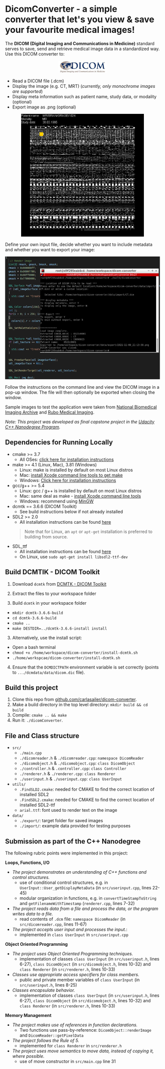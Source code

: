 # DicomConverter - a simple converter that let's you view & save your favourite medical images! 

The **DICOM (Digital Imaging and Communications in Medicine)** standard serves to save, send and retrieve medical image data in a standardized way. Use this DICOM converter to:
<p align="center">
  <img src="utils/DICOMLogo.jpg" height="40" />
 </p>
 
* Read a DICOM file (.dcm)
* Display the image (e.g. CT, MRT) (_currently, only monochrome images are supported_)
* Display meta information such as patient name, study data, or modality (optional)
* Export image as .png (optional)

<p align="center">
  <img src="utils/output.png" height="400"/>
</p>

Define your own input file, decide whether you want to include metadata and whether you want to export your image:
<p align="center">
  <img src="utils/userinput.PNG" height="400"/>
</p>

Follow the instructions on the command line and view the DICOM image in a pop-up window. The file will then optionally be exported when closing the window. 

Sample images to test the application were taken from [National Biomedical Imaging Archive](https://imaging.nci.nih.gov/ncia/) and [Rubo Medical Imaging](http://www.rubomedical.com/dicom_files/index.html).

_Note: This project was developed as final capstone project in the [Udacity C++ Nanodegree Program](https://www.udacity.com/course/c-plus-plus-nanodegree--nd213)._

## Dependencies for Running Locally

* cmake >= 3.7
  * All OSes: [click here for installation instructions](https://cmake.org/install/)
* make >= 4.1 (Linux, Mac), 3.81 (Windows)
  * Linux: make is installed by default on most Linux distros
  * Mac: [install Xcode command line tools to get make](https://developer.apple.com/xcode/features/)
  * Windows: [Click here for installation instructions](http://gnuwin32.sourceforge.net/packages/make.htm)
* gcc/g++ >= 5.4
  * Linux: gcc / g++ is installed by default on most Linux distros
  * Mac: same deal as make - [install Xcode command line tools](https://developer.apple.com/xcode/features/)
  * Windows: recommend using [MinGW](http://www.mingw.org/)
* dcmtk == 3.6.6 (DICOM Toolkit)
  * See build instructions below if not already installed
* SDL2 >= 2.0
  * All installation instructions can be found [here](https://wiki.libsdl.org/Installation)
  >Note that for Linux, an `apt` or `apt-get` installation is preferred to building from source. 
* SDL_ttf
  * All installation instructions can be found [here](https://www.libsdl.org/projects/SDL_ttf/)
  * On Linux, use `sudo apt-get install libsdl2-ttf-dev`
  
## Build DCMTIK - DICOM Toolkit 

1. Download `dcmtk` from  [DCMTK - DICOM Toolkit](https://dicom.offis.de/dcmtk.php.en)

2. Extract the files to your workspace folder

3. Build `dcmtk` in your workspace folder 
* `mkdir dcmtk-3.6.6-build`
* `cd dcmtk-3.6.6-build`
* `cmake ..`
* `make DESTDIR=../dcmtk-3.6.6-install install`

3. Alternatively, use the install script:
* Open a bash terminal
* `chmod +x /home/workspace/dicom-converter/install-dcmtk.sh`
* `./home/workspcae/dicom-converter/install-dcmtk.sh`

4. Ensure that the `DCMDICTPATH` environment variable is set correctly (points to `.../dcmdata/data/dicom.dic` file). 

## Build this project

1. Clone this repo from [github.com/carlasailer/dicom-converter](https://github.com/carlasailer/dicom-converter).
2. Make a build directory in the top level directory: `mkdir build && cd build`
3. Compile: `cmake .. && make`
4. Run it: `./dicomConverter`.

## File and Class structure
* `src/`  
  * `./main.cpp` 
  * `./dicomreader.h` & `./dicomreader.cpp`:      `namespace DicomReader`   
  * `./dicomobject.h` & `./dicomobject.cpp`:      `class DicomObject`  
  * `./controller.h` & `.controller.cpp`:         `class Controller`
  * `./renderer.h` & `./renderer.cpp`:            `class Renderer`  
  * `./userinput.h` & `./userinput.cpp`:          `class UserInput`  
* `utils/`  
  * `.FindSLD2.cmake`: needed for CMAKE to find the correct location of installed SDL2
  * `.FindSDL2.cmake`: needed for CMAKE to find the correct location of installed SDL2-ttf
  * `arial.ttf`: font used to render text on the image
* `data/` 
  * `./export/`: target folder for saved images
  * `./import/`: example data provided for testing purposes

## Submission as part of the C++ Nanodegree
The following rubric points were implemented in this project:

**Loops, Functions, I/O**
* _The project demonstrates an understanding of C++ functions and control structures._
  * use of conditional control structures, e.g. in `UserInput::User_getDisplayMetaData` (in `src/userinput.cpp`, lines 22-45)
  * modular organization in functions, e.g. in `convertTimeStampToString` and `getFilenameWithTimestamp` (`renderer.cpp`, lines 7-32)
* _The project reads data from a file and process the data, or the program writes data to a file._
  * read contents of `.dcm` file: `namespace DicomReader` (in `src/dicomreader.cpp`, lines 11-67)
* _The project accepts user input and processes the input._: 
  * implemented in `class UserInput` in `src/userinput.cpp`

**Object Oriented Programming**
* _The project uses Object Oriented Programming techniques._
  * implementation of classes `class UserInput` (in `src/userinput.h`, lines 6-27), `class DicomObject` (in `src/dicomobject.h`, lines 10-32) and `class Renderer` (in `src/renderer.h`, lines 10-33)
* _Classes use appropriate access specifiers for class members._
  * public and private member variables of `class UserInput` (in `src/userinput.h`, lines 8-25)
* _Classes encapsulate behavior._
  * implementation of classes `class UserInput` (in `src/userinput.h`, lines 6-27), `class DicomObject` (in `src/dicomobject.h`, lines 10-32) and `class Renderer` (in `src/renderer.h`, lines 10-33)

**Memory Management**
* _The project makes use of references in function declarations._
  * Two functions use pass-by-reference: `DicomObject::renderImage` and `DicomReader::getPixelData`
* _The project follows the Rule of 5._
  * implemented for `class Renderer` in `src/renderer.h`
* _The project uses move semantics to move data, instead of copying it, where possible._ 
  * use of move constructor in `src/main.cpp` line 31
